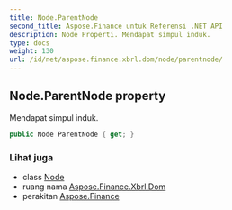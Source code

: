 ```yaml
---
title: Node.ParentNode
second_title: Aspose.Finance untuk Referensi .NET API
description: Node Properti. Mendapat simpul induk.
type: docs
weight: 130
url: /id/net/aspose.finance.xbrl.dom/node/parentnode/
---
```

## Node.ParentNode property

Mendapat simpul induk.

```csharp
public Node ParentNode { get; }
```

### Lihat juga

* class [Node](../)
* ruang nama [Aspose.Finance.Xbrl.Dom](../../node/)
* perakitan [Aspose.Finance](../../../)


